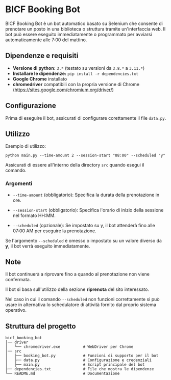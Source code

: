 # BICF Booking Bot

BICF Booking Bot è un bot automatico basato su Selenium che consente di prenotare un posto in una biblioteca o struttura tramite un'interfaccia web. Il bot può essere eseguito immediatamente o programmato per avviarsi automaticamente alle 7:00 del mattino.

## Dipendenze e requisiti

- **Versione di python:** `3.*` (testato su versioni da `3.8.*` a `3.11.*`)
- **Installare le dipendenze:** `pip install -r dependencies.txt`
- **Google Chrome** installato
- **chromedriver** compatibili con la propria versione di Chrome (https://sites.google.com/chromium.org/driver/)

## Configurazione

Prima di eseguire il bot, assicurati di configurare corettamente il file `data.py`.

## Utilizzo 

Esempio di utilizzo:
```
python main.py --time-amount 2 --session-start "08:00" --scheduled "y"
```

Assicurati di essere all'interno della directory `src` quando esegui il comando.

### Argomenti

- `--time-amount` (obbligatorio): Specifica la durata della prenotazione in ore.

- `--session-start` (obbligatorio): Specifica l'orario di inizio della sessione nel formato HH:MM.

- `--scheduled` (opzionale): Se impostato su y, il bot attenderà fino alle 07:00 AM per eseguire la prenotazione.

Se l'argomento `--scheduled` è omesso o impostato su un valore diverso da **y**, il bot verrà eseguito immediatamente.

## Note

Il bot continuerà a riprovare fino a quando al prenotazione non viene confermata.

Il bot si basa sull'utilizzo della sezione **riprenota** del sito interessato.

Nel caso in cui il comando `--scheduled` non funzioni correttamente si può usare in alternativa lo schedulatore di attività fornito dal proprio sistema operativo.

## Struttura del progetto 

```
bicf_booking_bot
│── driver
│   └── chromedriver.exe          # WebDriver per Chrome
│── src
│   ├── booking_bot.py            # Funzioni di supporto per il bot
│   ├── data.py                   # Configurazione e credenziali
│   ├── main.py                   # Script principale del bot
├── dependencies.txt              # File che mostra le dipendenze
└── README.md                     # Documentazione
```